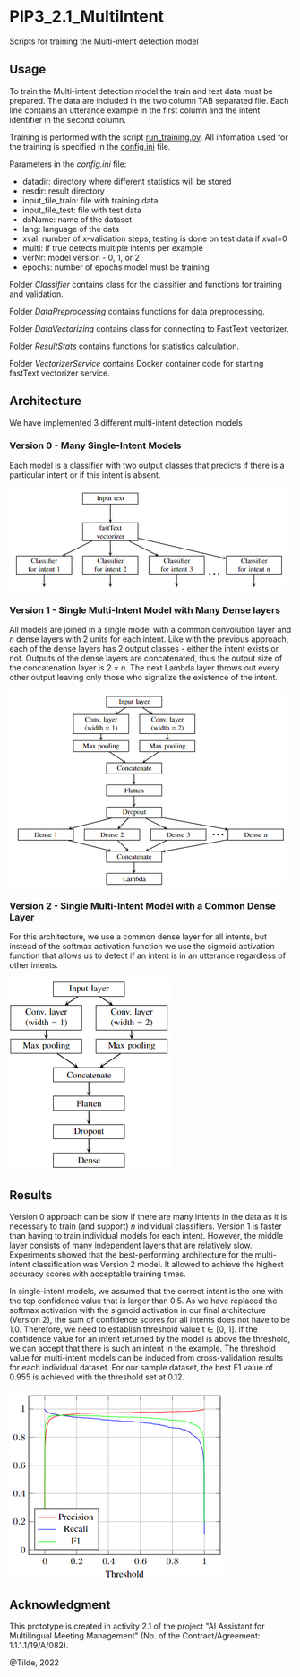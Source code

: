 # PIP3_2.1_MultiIntent
Scripts for training the Multi-intent detection model

## Usage
To train the Multi-intent detection model the train and test data must be prepared. The data are included in the two column TAB separated file. Each line contains an utterance example in the first column and the intent identifier in the second column.

Training is performed with the script [run_training.py](run_training.py). All infomation used for the training is specified in the [config.ini](config.ini) file.

Parameters in the *config.ini* file:

- datadir: directory where different statistics will be stored
- resdir: result directory
- input_file_train: file with training data
- input_file_test: file with test data
- dsName: name of the dataset
- lang: language of the data
- xval: number of x-validation steps; testing is done on test data if xval=0
- multi: if true detects multiple intents per example
- verNr: model version - 0, 1, or 2
- epochs: number of epochs model must be training

Folder *Classifier* contains class for the classifier and functions for training and validation.

Folder *DataPreprocessing* contains functions for data preprocessing.

Folder *DataVectorizing* contains class for connecting to FastText vectorizer.

Folder *ResultStats* contains functions for statistics calculation.

Folder *VectorizerService* contains Docker container code for starting fastText vectorizer service.

## Architecture
We have implemented 3 different multi-intent detection models

### Version 0 - Many Single-Intent Models

Each model is a classifier with two output classes that predicts if there is a particular intent or if this intent is absent.

![0.png](0.png)

### Version 1 - Single Multi-Intent Model with Many Dense layers

All models are joined in a single model with a common convolution layer and *n* dense layers with 2 units for each intent. Like with the previous
approach, each of the dense layers has 2 output classes - either the intent exists or not. Outputs of the dense layers are concatenated, thus the output size of the concatenation
layer is 2 × *n*. The next Lambda layer throws out every other output leaving only those who signalize the existence of the intent.

![1.png](1.png)

### Version 2 - Single Multi-Intent Model with a Common Dense Layer

For this architecture, we use a common dense layer for all intents, but instead of the softmax activation function we use the sigmoid activation function that allows us to
detect if an intent is in an utterance regardless of other intents.

![2.png](2.png)

## Results

Version 0 approach can be slow if there are many intents in the data as it is necessary to train (and support) *n* individual classifiers. Version 1 is faster than having to train individual models for each intent. However, the middle layer consists of many independent layers that are relatively slow.  Experiments showed that the best-performing architecture for the multi-intent classification was Version 2 model. It allowed to achieve the highest accuracy scores with acceptable training times.

In single-intent models, we assumed that the correct intent is the one with the top confidence value that is larger than 0.5. As we have replaced the softmax activation with the
sigmoid activation in our final architecture (Version 2), the sum of confidence scores for all intents does not have to be 1.0. Therefore, we need to establish threshold value t ∈ [0, 1]. If the confidence value for an intent returned by the model is above the threshold, we can accept that there is such an intent in the example. The threshold value for multi-intent models can be induced from cross-validation results for each individual dataset. For our sample dataset, the best F1 value of 0.955 is achieved with the threshold set at 0.12.

![results.png](results.png)

## Acknowledgment
This prototype is created in activity 2.1 of the project "AI Assistant for Multilingual Meeting Management" (No. of the Contract/Agreement: 1.1.1.1/19/A/082).

@Tilde, 2022
